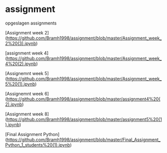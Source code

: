 # assignment
opgeslagen assignments

[Assignment week 2] (https://github.com/Bramh1998/assignment/blob/master/Assignment_week_2%20(3).ipynb)

[assignment week 4] (https://github.com/Bramh1998/assignment/blob/master/Assignment_week_4%20(2).ipynb)

[Assignemnt week 5] (https://github.com/Bramh1998/assignment/blob/master/Assignment_week_5%20(1).ipynb)

[Assignemnt week 6] (https://github.com/Bramh1998/assignment/blob/master/assignment4%20(2).ipynb)

[Assignment week 8] (https://github.com/Bramh1998/assignment/blob/master/assignment5%20(1).ipynb)

[Final Assignment Python] (https://github.com/Bramh1998/assignment/blob/master/Final_Assignment_Python_1_students%20(1).ipynb)
